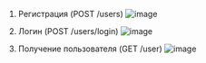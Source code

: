 1. Регистрация (POST /users)
![image](https://github.com/ScripyKez/testPostman/assets/124894116/da27ef97-fac9-4af3-84e0-41e689163b9f)

3. Логин (POST /users/login)
![image](https://github.com/ScripyKez/testPostman/assets/124894116/ef6e0dea-462c-4d51-88fe-84b055cbe174)

4. Получение пользователя (GET /user)
![image](https://github.com/ScripyKez/testPostman/assets/124894116/2396847c-0fa8-42ea-9e02-9235a407daf2)

